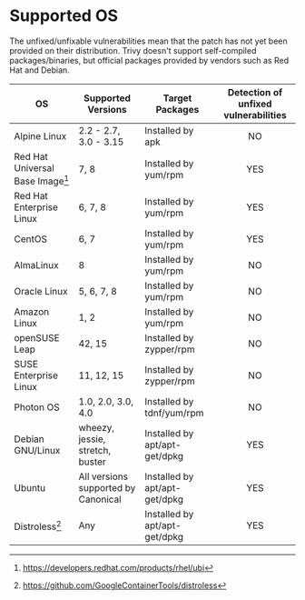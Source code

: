 # Supported OS

The unfixed/unfixable vulnerabilities mean that the patch has not yet been provided on their distribution. Trivy doesn't support self-compiled packages/binaries, but official packages provided by vendors such as Red Hat and Debian.

| OS                               | Supported Versions                       | Target Packages               | Detection of unfixed vulnerabilities |
| -------------------------------- | ---------------------------------------- | ----------------------------- | :----------------------------------: |
| Alpine Linux                     | 2.2 - 2.7, 3.0 - 3.15                    | Installed by apk              |                  NO                  |
| Red Hat Universal Base Image[^1] | 7, 8                                     | Installed by yum/rpm          |                 YES                  |
| Red Hat Enterprise Linux         | 6, 7, 8                                  | Installed by yum/rpm          |                 YES                  |
| CentOS                           | 6, 7                                     | Installed by yum/rpm          |                 YES                  |
| AlmaLinux                        | 8                                        | Installed by yum/rpm          |                  NO                  |
| Oracle Linux                     | 5, 6, 7, 8                               | Installed by yum/rpm          |                  NO                  |
| Amazon Linux                     | 1, 2                                     | Installed by yum/rpm          |                  NO                  |
| openSUSE Leap                    | 42, 15                                   | Installed by zypper/rpm       |                  NO                  |
| SUSE Enterprise Linux            | 11, 12, 15                               | Installed by zypper/rpm       |                  NO                  |
| Photon OS                        | 1.0, 2.0, 3.0, 4.0                       | Installed by tdnf/yum/rpm     |                  NO                  |
| Debian GNU/Linux                 | wheezy, jessie, stretch, buster          | Installed by apt/apt-get/dpkg |                 YES                  |
| Ubuntu                           | All versions supported by Canonical      | Installed by apt/apt-get/dpkg |                 YES                  |
| Distroless[^2]                   | Any                                      | Installed by apt/apt-get/dpkg |                 YES                  |

[^1]: https://developers.redhat.com/products/rhel/ubi
[^2]: https://github.com/GoogleContainerTools/distroless
